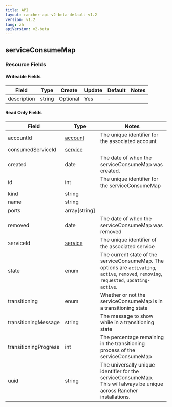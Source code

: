 ```yaml
---
title: API
layout: rancher-api-v2-beta-default-v1.2
version: v1.2
lang: zh
apiVersion: v2-beta
---
```


## serviceConsumeMap



### Resource Fields

#### Writeable Fields

Field | Type | Create | Update | Default | Notes
---|---|---|---|---|---
description | string | Optional | Yes | - | 


#### Read Only Fields

Field | Type   | Notes
---|---|---
accountId | [account]({{site.baseurl}}/rancher/{{page.version}}/{{page.lang}}/api/{{page.apiVersion}}/api-resources/account/)  | The unique identifier for the associated account
consumedServiceId | [service]({{site.baseurl}}/rancher/{{page.version}}/{{page.lang}}/api/{{page.apiVersion}}/api-resources/service/)  | 
created | date  | The date of when the serviceConsumeMap was created.
id | int  | The unique identifier for the serviceConsumeMap
kind | string  | 
name | string  | 
ports | array[string]  | 
removed | date  | The date of when the serviceConsumeMap was removed
serviceId | [service]({{site.baseurl}}/rancher/{{page.version}}/{{page.lang}}/api/{{page.apiVersion}}/api-resources/service/)  | The unique identifier of the associated service
state | enum  | The current state of the serviceConsumeMap. The options are `activating`, `active`, `removed`, `removing`, `requested`, `updating-active`.
transitioning | enum  | Whether or not the serviceConsumeMap is in a transitioning state
transitioningMessage | string  | The message to show while in a transitioning state
transitioningProgress | int  | The percentage remaining in the transitioning process of the serviceConsumeMap
uuid | string  | The universally unique identifier for the serviceConsumeMap. This will always be unique across Rancher installations.


<br>
